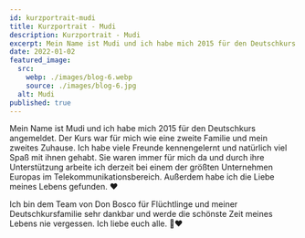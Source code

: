 ```yaml
---
id: kurzportrait-mudi
title: Kurzportrait - Mudi
description: Kurzportrait - Mudi
excerpt: Mein Name ist Mudi und ich habe mich 2015 für den Deutschkurs angemeldet. Der Kurs war für mich wie eine zweite Familie und mein zweites Zuhause.
date: 2022-01-02
featured_image:
  src: 
    webp: ./images/blog-6.webp
    source: ./images/blog-6.jpg
  alt: Mudi
published: true
---
```


Mein Name ist Mudi und ich habe mich 2015 für den Deutschkurs angemeldet. Der Kurs war für mich wie eine zweite Familie und mein zweites Zuhause. Ich habe viele Freunde kennengelernt und natürlich viel Spaß mit ihnen gehabt. Sie waren immer für mich da und durch ihre Unterstützung arbeite ich derzeit bei einem der größten Unternehmen Europas im Telekommunikationsbereich. Außerdem habe ich die Liebe meines Lebens gefunden. ❤️

Ich bin dem Team von Don Bosco für Flüchtlinge und meiner Deutschkursfamilie sehr dankbar und werde die schönste Zeit meines Lebens nie vergessen. Ich liebe euch alle. 🌸❤️
